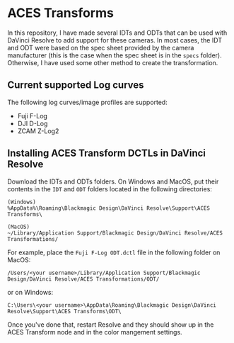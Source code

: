 # ACES Transforms
In this repository, I have made several IDTs and ODTs that can be used with DaVinci Resolve to add support for these cameras. In most cases, the IDT and ODT were based on the spec sheet provided by the camera manufacturer (this is the case when the spec sheet is in the `specs` folder). Otherwise, I have used some other method to create the transformation.

## Current supported Log curves
The following log curves/image profiles are supported:

- Fuji F-Log
- DJI D-Log
- ZCAM Z-Log2

## Installing ACES Transform DCTLs in DaVinci Resolve
Download the IDTs and ODTs folders. On Windows and MacOS, put their contents in the `IDT` and `ODT` folders located in the following directories:
```
(Windows)
%AppData%\Roaming\Blackmagic Design\DaVinci Resolve\Support\ACES Transforms\

(MacOS)
~/Library/Application Support/Blackmagic Design/DaVinci Resolve/ACES Transformations/
```

For example, place the `Fuji F-Log ODT.dctl` file in the following folder on MacOS:
```
/Users/<your username>/Library/Application Support/Blackmagic Design/DaVinci Resolve/ACES Transformations/ODT/
```
or on Windows:
```
C:\Users\<your username>\AppData\Roaming\Blackmagic Design\DaVinci Resolve\Support\ACES Transforms\ODT\
```
Once you've done that, restart Resolve and they should show up in the ACES Transform node and in the color mangement settings.
